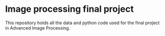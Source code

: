# Image processing final project
This repository holds all the data and python code used for the final project in Advanced Image Processing.
